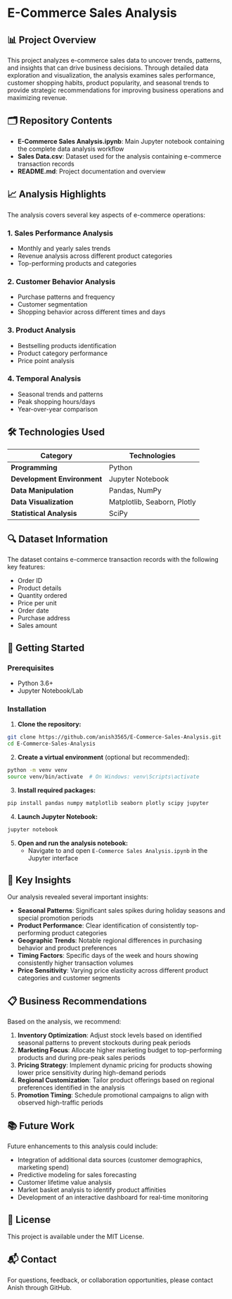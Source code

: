 # E-Commerce Sales Analysis

## 📊 Project Overview

This project analyzes e-commerce sales data to uncover trends, patterns, and insights that can drive business decisions. Through detailed data exploration and visualization, the analysis examines sales performance, customer shopping habits, product popularity, and seasonal trends to provide strategic recommendations for improving business operations and maximizing revenue.

## 🗂️ Repository Contents

- **E-Commerce Sales Analysis.ipynb**: Main Jupyter notebook containing the complete data analysis workflow
- **Sales Data.csv**: Dataset used for the analysis containing e-commerce transaction records
- **README.md**: Project documentation and overview

## 📈 Analysis Highlights

The analysis covers several key aspects of e-commerce operations:

### 1. Sales Performance Analysis
- Monthly and yearly sales trends
- Revenue analysis across different product categories
- Top-performing products and categories

### 2. Customer Behavior Analysis
- Purchase patterns and frequency
- Customer segmentation
- Shopping behavior across different times and days

### 3. Product Analysis
- Bestselling products identification
- Product category performance
- Price point analysis

### 4. Temporal Analysis
- Seasonal trends and patterns
- Peak shopping hours/days
- Year-over-year comparison

## 🛠️ Technologies Used

| Category | Technologies |
|----------|-------------|
| **Programming** | Python |
| **Development Environment** | Jupyter Notebook |
| **Data Manipulation** | Pandas, NumPy |
| **Data Visualization** | Matplotlib, Seaborn, Plotly |
| **Statistical Analysis** | SciPy |

## 🔍 Dataset Information

The dataset contains e-commerce transaction records with the following key features:

- Order ID
- Product details
- Quantity ordered
- Price per unit
- Order date
- Purchase address
- Sales amount

## 🚀 Getting Started

### Prerequisites

- Python 3.6+
- Jupyter Notebook/Lab

### Installation

1. **Clone the repository:**
```bash
git clone https://github.com/anish3565/E-Commerce-Sales-Analysis.git
cd E-Commerce-Sales-Analysis
```

2. **Create a virtual environment** (optional but recommended):
```bash
python -m venv venv
source venv/bin/activate  # On Windows: venv\Scripts\activate
```

3. **Install required packages:**
```bash
pip install pandas numpy matplotlib seaborn plotly scipy jupyter
```

4. **Launch Jupyter Notebook:**
```bash
jupyter notebook
```

5. **Open and run the analysis notebook:**
   - Navigate to and open `E-Commerce Sales Analysis.ipynb` in the Jupyter interface

## 🔑 Key Insights

Our analysis revealed several important insights:

- **Seasonal Patterns**: Significant sales spikes during holiday seasons and special promotion periods
- **Product Performance**: Clear identification of consistently top-performing product categories
- **Geographic Trends**: Notable regional differences in purchasing behavior and product preferences
- **Timing Factors**: Specific days of the week and hours showing consistently higher transaction volumes
- **Price Sensitivity**: Varying price elasticity across different product categories and customer segments

## 📋 Business Recommendations

Based on the analysis, we recommend:

1. **Inventory Optimization**: Adjust stock levels based on identified seasonal patterns to prevent stockouts during peak periods
2. **Marketing Focus**: Allocate higher marketing budget to top-performing products and during pre-peak sales periods
3. **Pricing Strategy**: Implement dynamic pricing for products showing lower price sensitivity during high-demand periods
4. **Regional Customization**: Tailor product offerings based on regional preferences identified in the analysis
5. **Promotion Timing**: Schedule promotional campaigns to align with observed high-traffic periods

## 📚 Future Work

Future enhancements to this analysis could include:

- Integration of additional data sources (customer demographics, marketing spend)
- Predictive modeling for sales forecasting
- Customer lifetime value analysis
- Market basket analysis to identify product affinities
- Development of an interactive dashboard for real-time monitoring

## 📄 License

This project is available under the MIT License.

## 📬 Contact

For questions, feedback, or collaboration opportunities, please contact Anish through GitHub.
